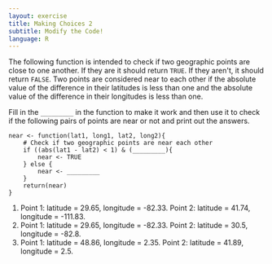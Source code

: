 ```yaml
---
layout: exercise
title: Making Choices 2
subtitle: Modify the Code!
language: R
---
```


The following function is intended to check if two geographic points are close
to one another. If they are it should return `TRUE`. If they aren't, it should
return `FALSE`. Two points are considered near to each other if the absolute
value of the difference in their latitudes is less than one and the absolute
value of the difference in their longitudes is less than one.

Fill in the `_________` in the function to make it work and then use it to check 
if the following pairs of points are near or not and print out the answers.

``` 
near <- function(lat1, long1, lat2, long2){
    # Check if two geographic points are near each other 
    if ((abs(lat1 - lat2) < 1) & (_________){
        near <- TRUE
    } else {
        near <- _________
    }
    return(near)
}
```

1. Point 1: latitude = 29.65, longitude = -82.33. Point 2: latitude = 41.74,
longitude = -111.83.
2. Point 1: latitude = 29.65, longitude = -82.33. Point 2: latitude = 30.5,
longitude = -82.8.
3. Point 1: latitude = 48.86, longitude = 2.35. Point 2: latitude = 41.89,
longitude = 2.5.
